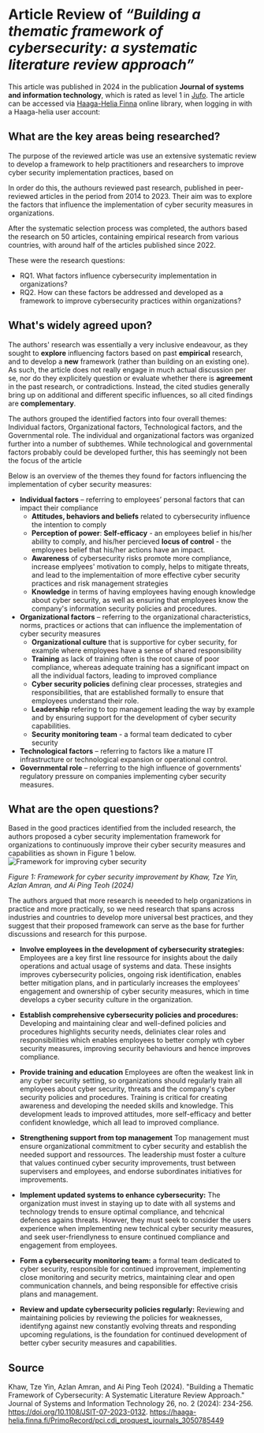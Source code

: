 # Article Review of *“Building a thematic framework of cybersecurity: a systematic literature review approach”*

This article was published in 2024 in the publication **Journal of systems and information technology**, which is rated as level 1 in [Jufo](https://jfp.csc.fi/jufoportal?Jufo_ID=75387). 
The article can be accessed via [Haaga-Helia Finna](https://haaga-helia.finna.fi/PrimoRecord/pci.cdi_proquest_journals_3050785449) online library, when logging in with a Haaga-helia user account: 

## What are the key areas being researched?

The purpose of the reviewed article was use an extensive systematic review to develop a framework to help practitioners and researchers to improve cyber security implementation practices, based on 

In order do this, the authours reviewed past research, published in peer-reviewed articles in the period from 2014 to 2023. Their aim was to explore the factors that influence the implementation of cyber security measures in organizations.

After the systematic selection process was completed, the authors based the research on 50 articles, containing empirical research from various countries, with around half of the articles published since 2022.

These were the research questions:
- RQ1. What factors influence cybersecurity implementation in organizations? 
- RQ2. How can these factors be addressed and developed as a framework to improve cybersecurity practices within organizations?

## What's widely agreed upon? 

The authors' research was essentially a very inclusive endeavour, as they sought to **explore** influencing factors based on past **empirical** research, and to develop a **new** framework (rather than building on an existing one). As such, the article does not really engage in much actual discussion per se, nor do they explicitely question or evaluate whether there is **agreement** in the past research, or contradictions. Instead, the cited studies generally bring up on additional and different specific influences, so all cited findings are **complementary**. 

The authors grouped the identified factors into four overall themes: Individual factors, Organizational factors, Technological factors, and the Governmental role. The individual and organizational factors was organized further into a number of subthemes. While technological and governmental factors probably could be developed further, this has seemingly not been the focus of the article

Below is an overview of the themes they found for factors influencing the implementation of cyber security measures:

- **Individual factors** – referring to employees’ personal factors that can impact their compliance
    - **Attitudes, behaviors and beliefs** related to cybersecurity influence the intention to comply
    - **Perception of power**:  **Self-efficacy** - an employees belief in his/her ability to comply, and his/her percieved **locus of control** - the employees belief that his/her actions have an impact.
    - **Awareness** of cybersecurity risks promote more compliance, increase emplyees' motivation to comply, helps to mitigate threats, and lead to the implementaition of more effective cyber security practices and risk management strategies
    - **Knowledge** in terms of having employees having enough knowledge about cyber security, as well as ensuring that employees know the company's information security policies and procedures.
- **Organizational factors** – referring to the organizational characteristics, norms, practices or actions that can influence the implementation of cyber security measures
    - **Organizational culture** that is supportive for cyber security, for example where employees have a sense of shared responsibility
    - **Training** as lack of training often is the root cause of poor compliance, whereas adequate training has a significant impact on all the individual factors, leading to improved compliance
    - **Cyber security policies** defining clear processes, strategies and responsibilities, that are established formally to ensure that employees understand their role.
    - **Leadership** refering to top management leading the way by example and by ensuring support for the development of cyber security capabilities.
    - **Security monitoring team** - a formal team dedicated to cyber security
- **Technological factors** – referring to factors like a mature IT infrastructure or technological expansion or operational control.
- **Governmental role** – referring to the high influence of governments' regulatory pressure on companies implementing cyber security measures.


## What are the open questions? 
Based in the good practices identified from the included research, the authors proposed a cyber security implementation framework for organizations to continuously improve their cyber security measures and capabilities as shown in Figure 1 below.
![Framework for improving cyber security](https://chenetteegeberg.github.io/cyber-security-course/Framework.png "Framework for improving cyber security") 

*Figure 1: Framework for cyber security improvement by Khaw, Tze Yin, Azlan Amran, and Ai Ping Teoh (2024)*

The authors argued that more research is neeeded to help organizations in practice and more practically, so we need research that spans across industries and countries to develop more universal best practices, and they suggest that their proposed framework can serve as the base for further discussions and research for this purpose. 

- **Involve employees in the development of cybersecurity strategies:** Employees are a key first line ressource for insights about the daily operations and actual usage of systems and data. These insights improves cybersecurity policies, ongoing risk identification, enables better mitigation plans, and in particularly increases the employees' engagement and ownership of cyber security measures, which in time develops a cyber security culture in the organization.
  
- **Establish comprehensive cybersecurity policies and procedures:** Developing and maintaining clear and well-defined policies and procedures highlights security needs, deliniates clear roles and responsibilities which enables employees to better comply wth cyber security measures, improving security behaviours and hence improves compliance.
  
- **Provide training and education** Employees are often the weakest link in any cyber security setting, so organizations should regularly train all employees about cyber security, threats and the company's cyber security policies and procedures. Training is critical for creating awareness and developing the needed skills and knowledge. This development leads to improved attitudes, more self-efficacy and better confident knowledge, which all lead to improved compliance.
  
- **Strengthening support from top management** Top management must ensure organizational commitment to cyber security and establish the needed support and ressources. The leadership must foster a culture that values continued cyber security improvements, trust between supervisers and employees, and endorse subordinates initiatives for improvements.
  
- **Implement updated systems to enhance cybersecurity:** The organization must invest in staying up to date with all systems and technology trends to ensure optimal compliance, and tehcnical defences agains threats. Howver, they must seek to consider the users experience when implementing new technical cyber security measures, and seek user-friendlyness to ensure continued compliance and engagement from employees.
  
- **Form a cybersecurity monitoring team:** a formal team dedicated to cyber security, responsible for continued improvement, implementing close monitoring and security metrics, maintaining clear and open communication channels, and being responsible for effective crisis plans and management.
  
- **Review and update cybersecurity policies regularly:** Reviewing and maintaining policies by reviewing the policies for weaknesses, identifyng against new constantly evolving threats and responding upcoming regulations, is the foundation for continued development of better cyber security measures and capabilities.


## Source
Khaw, Tze Yin, Azlan Amran, and Ai Ping Teoh (2024). "Building a Thematic Framework of Cybersecurity: A Systematic Literature Review Approach." Journal of Systems and Information Technology 26, no. 2 (2024): 234-256. https://doi.org/10.1108/JSIT-07-2023-0132.
https://haaga-helia.finna.fi/PrimoRecord/pci.cdi_proquest_journals_3050785449  
